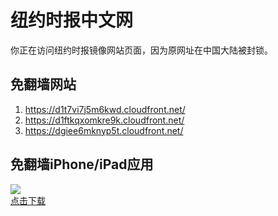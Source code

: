 <h1>纽约时报中文网</h1>
<p>你正在访问纽约时报镜像网站页面，因为原网址在中国大陆被封锁。</p>
<h2>免翻墙网站</h2>
<ol>
<li><a href="https://d1t7vi7j5m6kwd.cloudfront.net/" target="1">https://d1t7vi7j5m6kwd.cloudfront.net/</a></li>
<li><a href="https://d1ftkqxomkre9k.cloudfront.net/" target="2">https://d1ftkqxomkre9k.cloudfront.net/</a></li>
<li><a href="https://dgiee6mknyp5t.cloudfront.net/" target="3">https://dgiee6mknyp5t.cloudfront.net/</a></li>
</ol>
<h2>免翻墙iPhone/iPad应用</h2>
<p>
	<a href="https://itunes.apple.com/cn/app/niu-yue-shi-bao-zhong-wen-wang/id807498298?mt=8">
		<img src="icon175x175.jpeg" />
		<br/>点击下载
	</a>
</p>